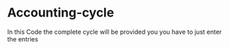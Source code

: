 # Accounting-cycle
In this Code the complete cycle will be provided you you have to just enter the entries
